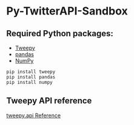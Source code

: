 # Py-TwitterAPI-Sandbox

## Required Python packages:
- [Tweepy](https://www.tweepy.org/)
- [pandas](https://pandas.pydata.org/)
- [NumPy](https://numpy.org/)
```
pip install tweepy
pip install pandas
pip install numpy
```

## Tweepy API reference
[tweepy.api Reference](http://docs.tweepy.org/en/latest/api.html#)